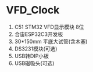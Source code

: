 # VFD_Clock
1. C51 STM32 VFD显示模块 8位
2. 合宙ESP32C3开发板
3. 30*150mm 平底大试管(含木塞)
4. DS3231模块(可选)
5. USB转DIP小板
6. USB磁吸头(可选)
